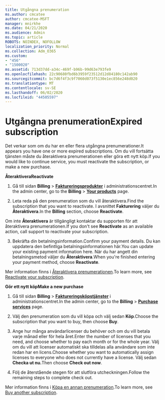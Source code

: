 ```yaml
---
title: Utgångna prenumeration
ms.author: cmcatee
author: cmcatee-MSFT
manager: mnirkhe
ms.date: 04/21/2020
ms.audience: Admin
ms.topic: article
ROBOTS: NOINDEX, NOFOLLOW
localization_priority: Normal
ms.collection: Adm_O365
ms.custom:
- "456"
- "1500020"
ms.assetid: 713d37dd-a34c-469f-b96b-99d63e793fe9
ms.openlocfilehash: 22c90680fbd6b3959f23512d12d84180c142ab90
ms.sourcegitcommit: bc7d6f4f3c9f7060d073f5130e1ec856e248d020
ms.translationtype: MT
ms.contentlocale: sv-SE
ms.lasthandoff: 06/02/2020
ms.locfileid: "44505597"
---
```

# <a name="expired-subscription"></a><span data-ttu-id="836ea-102">Utgångna prenumeration</span><span class="sxs-lookup"><span data-stu-id="836ea-102">Expired subscription</span></span>

<span data-ttu-id="836ea-103">Det verkar som om du har en eller flera utgångna prenumerationer.</span><span class="sxs-lookup"><span data-stu-id="836ea-103">It appears you have one or more expired subscriptions.</span></span> <span data-ttu-id="836ea-104">Om du vill fortsätta tjänsten måste du återaktivera prenumerationen eller göra ett nytt köp.</span><span class="sxs-lookup"><span data-stu-id="836ea-104">If you would like to continue service, you must reactivate the subscription, or make a new purchase.</span></span>
  
<span data-ttu-id="836ea-105">**Återaktivera**</span><span class="sxs-lookup"><span data-stu-id="836ea-105">**Reactivate**</span></span>
  
1. <span data-ttu-id="836ea-106">Gå till sidan **Billing** \> **[Faktureringsprodukter](https://go.microsoft.com/fwlink/p/?linkid=842054)** i administrationscentret.</span><span class="sxs-lookup"><span data-stu-id="836ea-106">In the admin center, go to the **Billing** \> **[Your products](https://go.microsoft.com/fwlink/p/?linkid=842054)** page.</span></span>

2. <span data-ttu-id="836ea-107">Leta reda på den prenumeration som du vill återaktivera.</span><span class="sxs-lookup"><span data-stu-id="836ea-107">Find the subscription that you want to reactivate.</span></span> <span data-ttu-id="836ea-108">I avsnittet **Fakturering** väljer du **Återaktivera**.</span><span class="sxs-lookup"><span data-stu-id="836ea-108">In the **Billing** section, choose **Reactivate**.</span></span>

<span data-ttu-id="836ea-109">Om inte **Återaktivera** är tillgängligt kontaktar du supporten för att återaktivera prenumerationen.</span><span class="sxs-lookup"><span data-stu-id="836ea-109">If you don't see **Reactivate** as an available action, call support to reactivate your subscription.</span></span>

3. <span data-ttu-id="836ea-110">Bekräfta din betalningsinformation.</span><span class="sxs-lookup"><span data-stu-id="836ea-110">Confirm your payment details.</span></span> <span data-ttu-id="836ea-111">Du kan uppdatera den befintliga betalningsinformationen här.</span><span class="sxs-lookup"><span data-stu-id="836ea-111">You can update your existing payment information here.</span></span> <span data-ttu-id="836ea-112">När du har angett din betalningsmetod väljer du **Återaktivera**.</span><span class="sxs-lookup"><span data-stu-id="836ea-112">When you're finished entering your payment method, choose **Reactivate**.</span></span>

<span data-ttu-id="836ea-113">Mer information finns i [Återaktivera prenumerationen](https://docs.microsoft.com/microsoft-365/commerce/subscriptions/reactivate-your-subscription).</span><span class="sxs-lookup"><span data-stu-id="836ea-113">To learn more, see [Reactivate your subscription](https://docs.microsoft.com/microsoft-365/commerce/subscriptions/reactivate-your-subscription).</span></span>

<span data-ttu-id="836ea-114">**Gör ett nytt köp**</span><span class="sxs-lookup"><span data-stu-id="836ea-114">**Make a new purchase**</span></span>
  
1. <span data-ttu-id="836ea-115">Gå till sidan **Billing** \> **[Faktureringsköpstjänster](https://go.microsoft.com/fwlink/p/?linkid=868433)** i administrationscentret.</span><span class="sxs-lookup"><span data-stu-id="836ea-115">In the admin center, go to the **Billing** \> **[Purchase services](https://go.microsoft.com/fwlink/p/?linkid=868433)** page.</span></span>

2. <span data-ttu-id="836ea-116">Välj den prenumeration som du vill köpa och välj sedan **Köp**.</span><span class="sxs-lookup"><span data-stu-id="836ea-116">Choose the subscription that you want to buy, then choose **Buy**.</span></span>

3. <span data-ttu-id="836ea-117">Ange hur många användarlicenser du behöver och om du vill betala varje månad eller för hela året.</span><span class="sxs-lookup"><span data-stu-id="836ea-117">Enter the number of licenses that you need, and choose whether to pay each month or for the whole year.</span></span> <span data-ttu-id="836ea-118">Välj om du vill att licenser automatiskt ska tilldelas alla användare som inte redan har en licens.</span><span class="sxs-lookup"><span data-stu-id="836ea-118">Choose whether you want to automatically assign licenses to everyone who does not currently have a license.</span></span> <span data-ttu-id="836ea-119">Välj sedan **Checka ut nu.**</span><span class="sxs-lookup"><span data-stu-id="836ea-119">Then choose **Check out now**.</span></span>

4. <span data-ttu-id="836ea-120">Följ de återstående stegen för att slutföra utcheckningen.</span><span class="sxs-lookup"><span data-stu-id="836ea-120">Follow the remaining steps to complete check out.</span></span>

<span data-ttu-id="836ea-121">Mer information finns i [Köpa en annan prenumeration](https://docs.microsoft.com/microsoft-365/commerce/buy-another-subscription).</span><span class="sxs-lookup"><span data-stu-id="836ea-121">To learn more, see [Buy another subscription](https://docs.microsoft.com/microsoft-365/commerce/buy-another-subscription).</span></span>